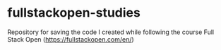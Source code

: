 # fullstackopen-studies
Repository for saving the code I created while following the course Full Stack Open (https://fullstackopen.com/en/)
